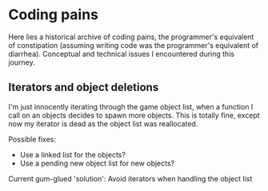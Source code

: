 # Coding pains
Here lies a historical archive of coding pains, the programmer's equivalent of constipation (assuming writing code was the programmer's equivalent of diarrhea). Conceptual and technical issues I encountered during this journey.  

## Iterators and object deletions
I'm just innocently iterating through the game object list, when a function I call on an objects decides to spawn more objects. This is totally fine, except now my iterator is dead as the object list was reallocated.  

Possible fixes:  
* Use a linked list for the objects?
* Use a pending new object list for new objects?

Current gum-glued 'solution': Avoid iterators when handling the object list